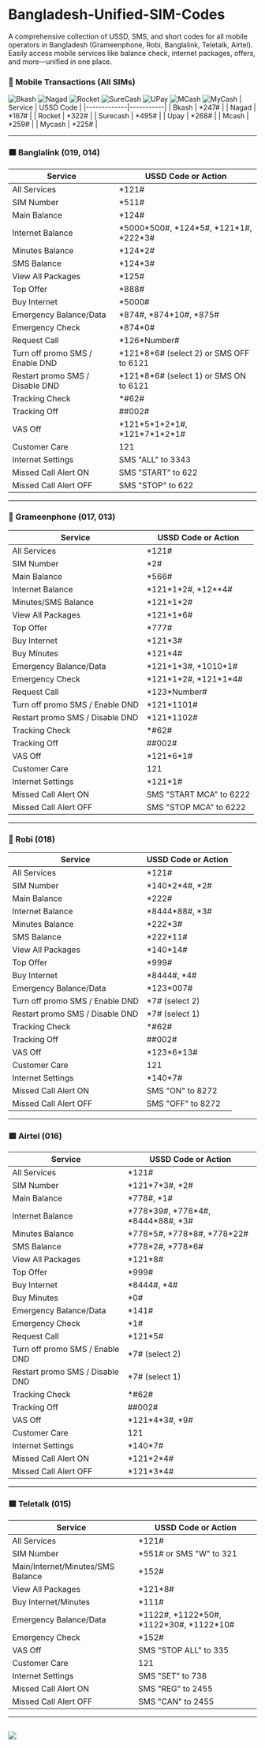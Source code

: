 # Bangladesh-Unified-SIM-Codes
A comprehensive collection of USSD, SMS, and short codes for all mobile operators in Bangladesh (Grameenphone, Robi, Banglalink, Teletalk, Airtel). Easily access mobile services like balance check, internet packages, offers, and more—unified in one place.

### 📱 Mobile Transactions (All SIMs)

![Bkash](https://play-lh.googleusercontent.com/1CRcUfmtwvWxT2g-xJF8s9_btha42TLi6Lo-qVkVomXBb_citzakZX9BbeY51iholWs=s48) ![Nagad](https://play-lh.googleusercontent.com/9ps_d6nGKQzfbsJfMaFR0RkdwzEdbZV53ReYCS09Eo5MV-GtVylFD-7IHcVktlnz9Mo=w48-h48) ![Rocket](https://play-lh.googleusercontent.com/sDY6YSDobbm_rX-aozinIX5tVYBSea1nAyXYI4TJlije2_AF5_5aG3iAS7nlrgo0lk8=w48-h48) ![SureCash](https://play-lh.googleusercontent.com/7P3DsQan_NHSE3PwEM9PwqVgdpqI-HsXwhJx-vwx2hjrUzy882Q7z3HVR2cL96IR2g=w48-h48) ![UPay](https://play-lh.googleusercontent.com/cCVvEEwDQSPmDO8F-kryWhvzy53JllG1FGtHGDG-SDgfVTvvYSvWEXXDbgAY0hf7Bg=w48-h48) ![MCash](https://play-lh.googleusercontent.com/8sY7fsOPPoXNt36tNQR9dOnpmbjaYaoXQ8e2U_m-Jd535v1W--Zp31JUFAT1j35lmA4=w48-h48) ![MyCash](https://play-lh.googleusercontent.com/XxjDubic8DtGeyEgXe_JXx7alBSloX2zfiQzwOh4IwQFc-ZARAlzJwXJ_0mo55EkHA=w48-h48) 
| Service     | USSD Code |
|-------------|-----------|
| Bkash       | \*247#     |
| Nagad       | \*167#     |
| Rocket      | \*322#     |
| Surecash    | \*495#     |
| Upay        | \*268#     |
| Mcash       | \*259#     |
| Mycash      | \*225#     |

---

### 🟧 Banglalink (019, 014)
| Service                         | USSD Code or Action                          |
| ------------------------------- | -------------------------------------------- |
| All Services                    | \*121#                                        |
| SIM Number                      | \*511#                                        |
| Main Balance                    | \*124#                                        |
| Internet Balance                | \*5000\*500#, \*124\*5#, \*121\*1#, \*222*3# |
| Minutes Balance                 | \*124\*2#                                    |
| SMS Balance                     | \*124\*3#                                    |
| View All Packages               | \*125#                                       |
| Top Offer                       | \*888#                                       |
| Buy Internet                    | \*5000#                                      |
| Emergency Balance/Data          | \*874#, \*874\*10#, \*875#                   |
| Emergency Check                 | \*874\*0#                                    |
| Request Call                    | \*126\*Number#                               |
| Turn off promo SMS / Enable DND | \*121\*8\*6# (select 2) or SMS OFF to 6121   |
| Restart promo SMS / Disable DND | \*121\*8\*6# (select 1) or SMS ON to 6121    |
| Tracking Check                  | *#62#                                        |
| Tracking Off                    | ##002#                                       |
| VAS Off                         | \*121\*5\*1\*2\*1#, \*121\*7\*1\*2\*1#       |
| Customer Care                   | 121                                          |
| Internet Settings               | SMS "ALL" to 3343                            |
| Missed Call Alert ON            | SMS "START" to 622                           |
| Missed Call Alert OFF           | SMS "STOP" to 622                            |

---

### 🔵 Grameenphone (017, 013)
| Service                         | USSD Code or Action        |
| ------------------------------- | -------------------------- |
| All Services                    | \*121#                     |
| SIM Number                      | \*2#                       |
| Main Balance                    | \*566#                     |
| Internet Balance                | \*121\*1\*2#, \*12**4#     |
| Minutes/SMS Balance             | \*121\*1\*2#               |
| View All Packages               | \*121\*1\*6#               |
| Top Offer                       | \*777#                     |
| Buy Internet                    | \*121\*3#                  |
| Buy Minutes                     | \*121\*4#                  |
| Emergency Balance/Data          | \*121\*1\*3#, \*1010\*1#   |
| Emergency Check                 | \*121\*1\*2#, \*121\*1\*4# |
| Request Call                    | \*123\*Number#             |
| Turn off promo SMS / Enable DND | \*121\*1101#               |
| Restart promo SMS / Disable DND | \*121\*1102#               |
| Tracking Check                  | \*#62#                     |
| Tracking Off                    | ##002#                     |
| VAS Off                         | \*121\*6\*1#               |
| Customer Care                   | 121                        |
| Internet Settings               | \*121\*1#                  |
| Missed Call Alert ON            | SMS "START MCA" to 6222    |
| Missed Call Alert OFF           | SMS "STOP MCA" to 6222     |

---

### 🔴 Robi (018)
| Service                         | USSD Code or Action |
| ------------------------------- | ------------------- |
| All Services                    | \*121#              |
| SIM Number                      | \*140\*2\*4#, \*2#  |
| Main Balance                    | \*222#              |
| Internet Balance                | \*8444\*88#, \*3#   |
| Minutes Balance                 | \*222\*3#           |
| SMS Balance                     | \*222\*11#          |
| View All Packages               | \*140\*14#          |
| Top Offer                       | \*999#              |
| Buy Internet                    | \*8444#, \*4#       |
| Emergency Balance/Data          | \*123\*007#         |
| Turn off promo SMS / Enable DND | \*7# (select 2)     |
| Restart promo SMS / Disable DND | \*7# (select 1)     |
| Tracking Check                  | \*#62#              |
| Tracking Off                    | ##002#              |
| VAS Off                         | \*123\*6\*13#       |
| Customer Care                   | 121                 |
| Internet Settings               | \*140\*7#           |
| Missed Call Alert ON            | SMS "ON" to 8272    |
| Missed Call Alert OFF           | SMS "OFF" to 8272   |

---

### 🟥 Airtel (016)
| Service                         | USSD Code or Action                 |
| ------------------------------- | ----------------------------------- |
| All Services                    | \*121#                              |
| SIM Number                      | \*121\*7\*3#, *2#                   |
| Main Balance                    | \*778#, \*1#                        |
| Internet Balance                | \*778\*39#, \*778\*4#, \*8444\*88#, \*3# |
| Minutes Balance                 | \*778\*5#, \*778\*8#, \*778\*22#          |
| SMS Balance                     | \*778\*2#, \*778\*6#                    |
| View All Packages               | \*121*8#                             |
| Top Offer                       | \*999#                               |
| Buy Internet                    | \*8444#, *4#                         |
| Buy Minutes                     | \*0#                                 |
| Emergency Balance/Data          | \*141#                               |
| Emergency Check                 | \*1#                                 |
| Request Call                    | \*121\*5#                             |
| Turn off promo SMS / Enable DND | \*7# (select 2)                      |
| Restart promo SMS / Disable DND | \*7# (select 1)                      |
| Tracking Check                  | \*#62#                               |
| Tracking Off                    | ##002#                              |
| VAS Off                         | \*121\*4\*3#, *9#                      |
| Customer Care                   | 121                                 |
| Internet Settings               | \*140*7#                             |
| Missed Call Alert ON            | \*121\*2*4#                           |
| Missed Call Alert OFF           | \*121\*3*4#                           |

---

### 🟩 Teletalk (015)
| Service                        | USSD Code or Action                                  |
|--------------------------------|------------------------------------------------------|
| All Services                   | *121#                                               |
| SIM Number                     | *551# or SMS "W" to 321                             |
| Main/Internet/Minutes/SMS Balance | *152#                                          |
| View All Packages              | \*121\*8#                                             |
| Buy Internet/Minutes           | *111#                                               |
| Emergency Balance/Data         | \*1122#, \*1122\*50#, \*1122\*30#, \*1122\*10#             |
| Emergency Check                | *152#                                               |
| VAS Off                        | SMS "STOP ALL" to 335                               |
| Customer Care                  | 121                                                 |
| Internet Settings              | SMS "SET" to 738                                    |
| Missed Call Alert ON           | SMS "REG" to 2455                                   |
| Missed Call Alert OFF          | SMS "CAN" to 2455                                   |

---
![](https://upload.wikimedia.org/wikipedia/commons/thumb/f/f9/Flag_of_Bangladesh.svg/1920px-Flag_of_Bangladesh.svg.png)
---
